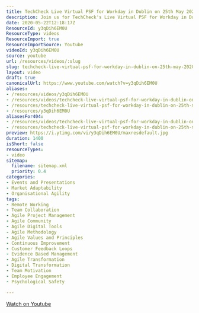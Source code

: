 ```yaml
---
title: TechCheck Live Virtual PSF for Workday in Dublin on 25th May 2020
description: Join us for TechCheck's Live Virtual PSF for Workday in Dublin on 25th May 2020, where innovation meets collaboration in the tech industry!
date: 2020-05-22T12:18:17Z
ResourceId: y3qDih6EM0U
ResourceType: videos
ResourceImport: true
ResourceImportSource: Youtube
videoId: y3qDih6EM0U
source: youtube
url: /resources/videos/:slug
slug: techcheck-live-virtual-psf-for-workday-in-dublin-on-25th-may-2020
layout: video
draft: true
canonicalUrl: https://www.youtube.com/watch?v=y3qDih6EM0U
aliases:
- /resources/videos/y3qDih6EM0U
- /resources/videos/techcheck-live-virtual-psf-for-workday-in-dublin-on-25th-may-2020
- /resources/techcheck-live-virtual-psf-for-workday-in-dublin-on-25th-may-2020
- /resources/y3qDih6EM0U
aliasesFor404:
- /resources/videos/techcheck-live-virtual-psf-for-workday-in-dublin-on-25th-may-2020
- /resources/techcheck-live-virtual-psf-for-workday-in-dublin-on-25th-may-2020
preview: https://i.ytimg.com/vi/y3qDih6EM0U/maxresdefault.jpg
duration: 1400
isShort: false
resourceTypes:
- video
sitemap:
  filename: sitemap.xml
  priority: 0.4
categories:
- Events and Presentations
- Market Adaptability
- Organisational Agility
tags:
- Remote Working
- Team Collaboration
- Agile Project Management
- Agile Community
- Agile Digital Tools
- Agile Methodology
- Agile Values and Principles
- Continuous Improvement
- Customer Feedback Loops
- Evidence Based Management
- Agile Transformation
- Digital Transformation
- Team Motivation
- Employee Engagement
- Psychological Safety

---
```

 [Watch on Youtube](https://www.youtube.com/watch?v=y3qDih6EM0U)
